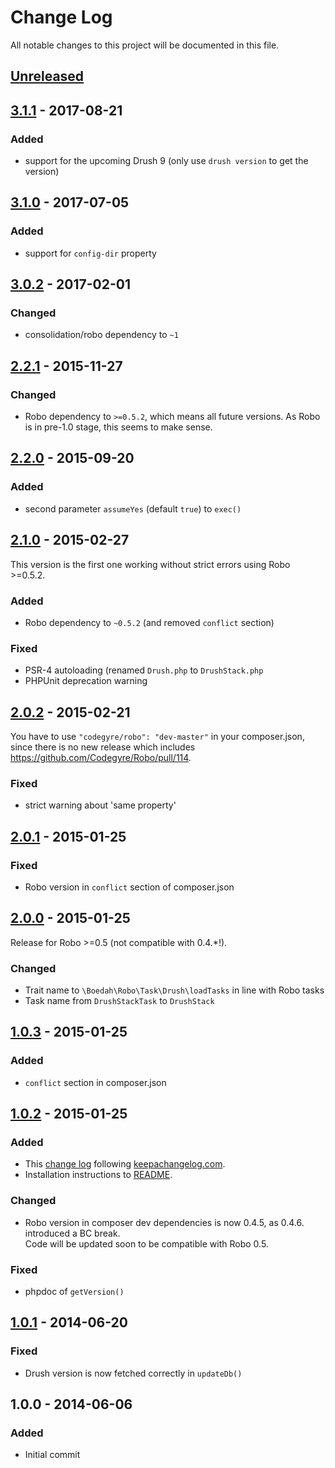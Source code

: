# Change Log
All notable changes to this project will be documented in this file.

## [Unreleased][unreleased]

## [3.1.1] - 2017-08-21

### Added

- support for the upcoming Drush 9 (only use `drush version` to get the version)

## [3.1.0] - 2017-07-05

### Added

- support for `config-dir` property

## [3.0.2] - 2017-02-01

### Changed

- consolidation/robo dependency to `~1`

## [2.2.1] - 2015-11-27

### Changed

- Robo dependency to `>=0.5.2`, which means all future versions. As Robo is in pre-1.0 stage, this seems to make sense.

## [2.2.0] - 2015-09-20

### Added

- second parameter `assumeYes` (default `true`) to `exec()`

## [2.1.0] - 2015-02-27

This version is the first one working without strict errors using Robo >=0.5.2.

### Added

- Robo dependency to `~0.5.2` (and removed `conflict` section)

### Fixed

- PSR-4 autoloading (renamed `Drush.php` to `DrushStack.php`
- PHPUnit deprecation warning

## [2.0.2] - 2015-02-21

You have to use `"codegyre/robo": "dev-master"` in your composer.json,
since there is no new release which includes https://github.com/Codegyre/Robo/pull/114.

### Fixed

- strict warning about 'same property'

## [2.0.1] - 2015-01-25

### Fixed

- Robo version in `conflict` section of composer.json

## [2.0.0] - 2015-01-25

Release for Robo >=0.5 (not compatible with 0.4.*!).

### Changed

- Trait name to `\Boedah\Robo\Task\Drush\loadTasks` in line with Robo tasks
- Task name from `DrushStackTask` to `DrushStack`

## [1.0.3] - 2015-01-25

### Added

- `conflict` section in composer.json

## [1.0.2] - 2015-01-25

### Added
- This [change log](CHANGELOG.md) following [keepachangelog.com](http://keepachangelog.com/).
- Installation instructions to [README](README.md).

### Changed
- Robo version in composer dev dependencies is now 0.4.5, as 0.4.6. introduced a BC break.<br>
  Code will be updated soon to be compatible with Robo 0.5.

### Fixed
- phpdoc of `getVersion()`

## [1.0.1] - 2014-06-20

### Fixed
- Drush version is now fetched correctly in `updateDb()`

## 1.0.0 - 2014-06-06

### Added
- Initial commit

[unreleased]: https://github.com/boedah/robo-drush/compare/3.1.1...HEAD
[1.0.1]: https://github.com/boedah/robo-drush/compare/1.0.0...1.0.1
[1.0.2]: https://github.com/boedah/robo-drush/compare/1.0.1...1.0.2
[1.0.3]: https://github.com/boedah/robo-drush/compare/1.0.2...1.0.3
[2.0.0]: https://github.com/boedah/robo-drush/compare/1.0.3...2.0.0
[2.0.1]: https://github.com/boedah/robo-drush/compare/2.0.0...2.0.1
[2.0.2]: https://github.com/boedah/robo-drush/compare/2.0.1...2.0.2
[2.1.0]: https://github.com/boedah/robo-drush/compare/2.0.2...2.1.0
[2.2.0]: https://github.com/boedah/robo-drush/compare/2.1.0...2.2.0
[2.2.1]: https://github.com/boedah/robo-drush/compare/2.2.0...2.2.1
[3.0.2]: https://github.com/boedah/robo-drush/compare/2.2.1...3.0.2
[3.1.0]: https://github.com/boedah/robo-drush/compare/3.0.2...3.1.0
[3.1.1]: https://github.com/boedah/robo-drush/compare/3.1.0...3.1.1
